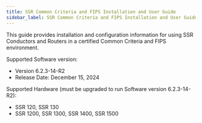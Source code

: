 ```yaml
---
title: SSR Common Criteria and FIPS Installation and User Guide
sidebar_label: SSR Common Criteria and FIPS Installation and User Guide
---
```


This guide provides installation and configuration information for using SSR Conductors and Routers in a certified Common Criteria and FIPS environment. 

Supported Software version: 
- Version 6.2.3-14-R2
- Release Date: December 15, 2024

Supported Hardware (must be upgraded to run Software version 6.2.3-14-R2):
- SSR 120, SSR 130
- SSR 1200, SSR 1300, SSR 1400, SSR 1500